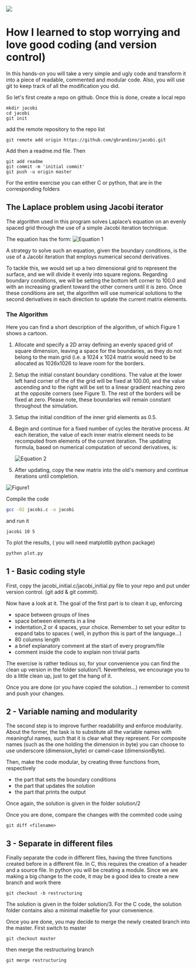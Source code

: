 ![](img/logo-exact.jpg)

# How I learned to stop worrying and love good coding (and version control)

In this hands-on you will take a very simple and ugly code and transform it into
a piece of readable, commented and modular code. Also, you will use git to keep track of all the modification you did. 

So let's first create a repo on github. Once this is done, 
create a local repo
```
mkdir jacobi
cd jacobi
git init
```

add the remote repository to the repo list
```
git remote add origin https://github.com/gbrandino/jacobi.git
```

Add then a readme.md file. Then 
```
git add readme
git commit -m 'initial commit'
git push -u origin master
```

For the entire exercise you can either C or python, that are in the corresponding folders

## The Laplace problem using Jacobi iterator

The algorithm used in this program solves Laplace’s equation on an
evenly spaced grid through the use of a simple Jacobi iteration
technique. 

The equation has the form:
![Equation 1](img/jacobiEq1.jpg)

A strategy to solve such an equation, given the boundary conditions, is the use of a Jacobi iteration
that employs numerical second derivatives. 

To tackle this, we would set up a two dimensional grid to represent the
surface, and we will divide it evenly into square regions. Regarding boundary 
conditions, we will be setting the bottom left corner to 100.0 and with an increasing
gradient toward the other corners until it is zero. 
Once these conditions are set, the algorithm will use
numerical solutions to the second derivatives in each direction to
update the current matrix elements. 

### The Algorithm

Here you can find a short description of the algorithm, of which Figure 1 shows a cartoon.

1.  Allocate and specify a 2D array defining an evenly spaced grid of
    square dimension, leaving a space for the boundaries,
    as they do not belong to the main grid (i.e. a 1024 x 1024 matrix
    would need to be allocated as 1026x1026 to leave room for the
    borders.
    
2.  Setup the initial constant boundary conditions. The value at the
    lower left hand corner of the of the grid will be fixed at 100.00,
    and the value ascending and to the right will be set to a linear
    gradient reaching zero at the opposite corners (see Figure 1). The
    rest of the borders will be fixed at zero. Please note, these
    boundaries will remain constant throughout the simulation.
    
3.  Setup the initial condition of the inner grid elements as 0.5.
    
4.  Begin and continue for a fixed number of cycles the iterative
    process. At each iteration, the value of each inner matrix element
    needs to be recomputed from elements of the current iteration. The
    updating formula, based on numerical computation of second
    derivatives, is:
    
    ![Equation 2](img/eqn.PNG)
    
5.  After updating, copy the new matrix into the old's memory and
    continue iterations until completion.

![Figure1](img/jacobiFigure1.jpg)


Compile the code

```bash
gcc -O2 jacobi.c -o jacobi
```
and run it
```
jacobi 10 5
```

To plot the results, ( you will need matplotlib python package)

```bash
python plot.py
```

## 1 - Basic coding style

First, copy the jacobi_initial.c/jacobi_initial.py file to your repo and put under version control. (git add & git commit).

Now have a look at it. The goal of the first part is to clean it up,  enforcing 

  - space between groups of lines
  - space between elements in a line
  - indentation,2 or 4 spaces, your choice. Remember to set your editor to expand tabs to spaces ( well, in python this is part of the language...) 
  - 80 columns length
  - a brief explanatory comment at the start of every program/file 
  - comment inside the code to explain non trivial parts

The exercise is rather tedious so, for your convenience you can find the clean up version in the folder solution/1. Nevertheless, we encourage you to do a little clean up, just to get the hang of it.

Once you are done (or you have copied the solution...) remember to commit and push your changes.

## 2 - Variable naming and modularity

The second step is to improve further readability and enforce modularity. 
About the former, the task is to substitute all the variable names with 
meaningful names, such that it is clear what they represent. For composite names (such as the one holding the dimension in byte) you can choose to use underscore (dimension_byte) or camel-case (dimensionByte).

Then, make the code modular, by creating three functions from, respectively

- the part that sets the boundary conditions
- the part that updates the solution
- the part that prints the output

Once again, the solution is given in the folder solution/2

Once you are done, compare the changes with the commited code using 
```
git diff <filename>
```

## 3 - Separate in different files 

Finally separate the code in different files, having the three functions created before in a different file.
In C, this requires the creation of a header and a source file. In python you will be creating a module.
Since we are making a big change to the code, it may be a good idea to create a new branch and work there
```
git checkout -b restructuring 
```

The solution is given in the folder solution/3. For the C code, the solution folder contains also a minimal makefile for your convenience. 

Once you are done, you may decide to merge the newly created branch into the master.
First switch to master
```
git checkout master
```

then merge the restructuring branch 
```
git merge restructuring
```


